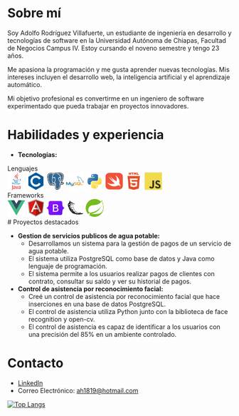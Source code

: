 # Sobre mí

Soy Adolfo Rodríguez Villafuerte, un estudiante de ingeniería en desarrollo y tecnologías de software en la Universidad Autónoma de Chiapas, Facultad de Negocios Campus IV. Estoy cursando el noveno semestre y tengo 23 años.

Me apasiona la programación y me gusta aprender nuevas tecnologías. Mis intereses incluyen el desarrollo web, la inteligencia artificial y el aprendizaje automático.

Mi objetivo profesional es convertirme en un ingeniero de software experimentado que pueda trabajar en proyectos innovadores.

# Habilidades y experiencia

* **Tecnologías:**
<div>
  <div>Lenguajes</div>
  <img src="https://github.com/devicons/devicon/blob/master/icons/java/java-original-wordmark.svg" title="Java" alt="Java" width="40" height="40"/>
  <img src="https://github.com/devicons/devicon/blob/master/icons/c/c-plain.svg" title="C" alt="C" width="40" height="40"/>
  <img src="https://github.com/devicons/devicon/blob/master/icons/postgresql/postgresql-original.svg" title="Postgresql" alt="Postgresql" width="40" height="40"/>
  <img src="https://github.com/devicons/devicon/blob/master/icons/mysql/mysql-original-wordmark.svg" title="MySQL"  alt="MySQL" width="40" height="40"/>
  <img src="https://github.com/devicons/devicon/blob/master/icons/python/python-original.svg" title="python" alt="python" width="40" height="40"/>
  <img src="https://github.com/devicons/devicon/blob/master/icons/swift/swift-original.svg" title="SwiftUi" alt="SwiftUi" width="40" height="40"/>
  <img src="https://github.com/devicons/devicon/blob/master/icons/html5/html5-plain-wordmark.svg" title="HTML" alt="HTML 5" width="40" height="40"/>
  <img src="https://github.com/devicons/devicon/blob/master/icons/javascript/javascript-original.svg" title="HTML" alt="HTML 5" width="40" height="40"/>
<div>Frameworks</div>
  <img src="https://github.com/devicons/devicon/blob/master/icons/vuejs/vuejs-original.svg" title="vuejs" alt="vuejs" width="40" height="40"/>
<img src="https://github.com/devicons/devicon/blob/master/icons/angularjs/angularjs-original.svg" title="Angular" alt="Angular" width="40" height="40"/>
  <img src="https://github.com/devicons/devicon/blob/master/icons/bootstrap/bootstrap-original.svg" title="Bootstrap" alt="Bootstrap" width="40" height="40"/>
  <img src="https://github.com/devicons/devicon/blob/master/icons/flask/flask-original.svg" title="flask" alt="flask" width="40" height="40"/>
  <img src="https://github.com/devicons/devicon/blob/master/icons/spring/spring-original.svg" title="spring" alt="spring" width="40" height="40"/>
</div>
# Proyectos destacados

* **Gestion de servicios publicos de agua potable:**
    * Desarrollamos un sistema para la gestión de pagos de un servicio de agua potable.
    * El sistema utiliza PostgreSQL como base de datos y Java como lenguaje de programación.
    * El sistema permite a los usuarios realizar pagos de clientes con contrato, consultar su saldo y ver su historial de pagos.
* **Control de asistencia por reconocimiento facial:**
    * Creé un control de asistencia por reconocimiento facial que hace inserciones en una base de datos PostgreSQL.
    * El control de asistencia utiliza Python junto con la biblioteca de face recognition y open-cv.
    * El control de asistencia es capaz de identificar a los usuarios con una precisión del 85% en un ambiente controlado.

# Contacto

* [LinkedIn](https://www.linkedin.com/in/adolfo-rodriguez-75517019b)
* Correo Electrónico: ah1819@hotmail.com

[![Top Langs](https://github-readme-stats.vercel.app/api/top-langs/?username=AH1819&layout=compact)](https://github.com/anuraghazra/github-readme-stats)
